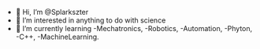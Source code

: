 - 👋 Hi, I’m @Splarkszter
- 👀 I’m interested in anything to do with science
- 🌱 I’m currently learning -Mechatronics, -Robotics, -Automation, -Phyton, -C++, -MachineLearning.


<!---
Splarkszter/Splarkszter is a ✨ special ✨ repository because its `README.md` (this file) appears on your GitHub profile.
You can click the Preview link to take a look at your changes.
--->
